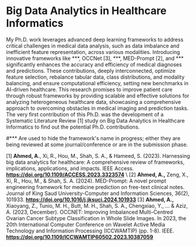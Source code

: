 # Big Data Analytics in Healthcare Informatics

My Ph.D. work leverages advanced deep learning frameworks to address critical challenges in medical data analysis, such as data imbalance and inefficient feature representation, across various modalities. Introducing innovative frameworks like ***, OCCNet [3], ***, MED-Prompt [2], and *** significantly enhances the accuracy and efficiency of medical diagnoses and predictions. These contributions, deeply interconnected, optimize feature selection, rebalance tabular data, class distributions, and modality balancing, and ensure computational efficiency, setting new benchmarks in AI-driven healthcare. This research promises to improve patient care through robust frameworks by providing scalable and effective solutions for analyzing heterogeneous healthcare data, showcasing a comprehensive approach to overcoming obstacles in medical imaging and prediction tasks. The very first contribution of this Ph.D. was the development of a Systematic Literature Review [1] study on Big Data Analytics in Healthcare Informatics to find out the potential Ph.D. contributions.

#*** Are used to hide the framework's name in progress; either they are being reviewed at some journal/conference or are in the submission phase.

[1] **Ahmed, A.**, Xi, R., Hou, M., Shah, S. A., & Hameed, S. (2023). Harnessing big data analytics for healthcare: A comprehensive review of frameworks, implications, applications, and impacts. IEEE Access.  **https://doi.org/10.1109/ACCESS.2023.3323574** \\
[2] **Ahmed, A.,** Zeng, X., Xi, R., Hou, M., & Shah, S. A. (2024). MED-Prompt: A novel prompt engineering framework for medicine prediction on free-text clinical notes. Journal of King Saud University-Computer and Information Sciences, 36(2), 101933. **https://doi.org/10.1016/j.jksuci.2024.101933**
[3] **Ahmed, A.,** Xiaoyang, Z., Tunio, M. H., Butt, M. H., Shah, S. A., Chengxiao, Y., ... & Aziz, A. (2023, December). OCCNET: Improving Imbalanced Multi-Centred Ovarian Cancer Subtype Classification in Whole Slide Images. In 2023, the 20th International Computer Conference on Wavelet Active Media Technology and Information Processing (ICCWAMTIP) (pp. 1-8). IEEE. **https://doi.org/10.1109/ICCWAMTIP60502.2023.10387059**
